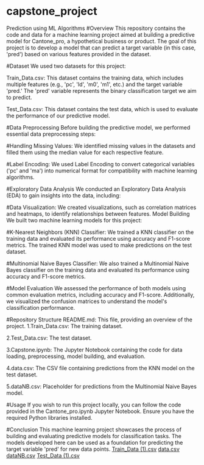 # capstone_project
Prediction using ML Algorithms
#Overview
This repository contains the code and data for a machine learning project aimed at building a predictive model for Cantone_pro, a hypothetical business or product. The goal of this project is to develop a model that can predict a target variable (in this case, 'pred') based on various features provided in the dataset.

#Dataset
We used two datasets for this project:

Train_Data.csv: This dataset contains the training data, which includes multiple features (e.g., 'pc', 'ld', 'm0', 'm1', etc.) and the target variable 'pred.' The 'pred' variable represents the binary classification target we aim to predict.

Test_Data.csv: This dataset contains the test data, which is used to evaluate the performance of our predictive model.

#Data Preprocessing
Before building the predictive model, we performed essential data preprocessing steps:

#Handling Missing Values: We identified missing values in the datasets and filled them using the median value for each respective feature.

#Label Encoding: We used Label Encoding to convert categorical variables ('pc' and 'ma') into numerical format for compatibility with machine learning algorithms.

#Exploratory Data Analysis
We conducted an Exploratory Data Analysis (EDA) to gain insights into the data, including:

#Data Visualization: We created visualizations, such as correlation matrices and heatmaps, to identify relationships between features.
Model Building
We built two machine learning models for this project:

#K-Nearest Neighbors (KNN) Classifier: We trained a KNN classifier on the training data and evaluated its performance using accuracy and F1-score metrics. The trained KNN model was used to make predictions on the test dataset.

#Multinomial Naive Bayes Classifier: We also trained a Multinomial Naive Bayes classifier on the training data and evaluated its performance using accuracy and F1-score metrics.

#Model Evaluation
We assessed the performance of both models using common evaluation metrics, including accuracy and F1-score. Additionally, we visualized the confusion matrices to understand the model's classification performance.

#Repository Structure
README.md: This file, providing an overview of the project.
1.Train_Data.csv: The training dataset.

2.Test_Data.csv: The test dataset.

3.Capstone.ipynb: The Jupyter Notebook containing the code for data loading, preprocessing, model building, and evaluation.

4.data.csv: The CSV file containing predictions from the KNN model on the test dataset.

5.dataNB.csv: Placeholder for predictions from the Multinomial Naive Bayes model.

#Usage
If you wish to run this project locally, you can follow the code provided in the Cantone_pro.ipynb Jupyter Notebook. Ensure you have the required Python libraries installed.

#Conclusion
This machine learning project showcases the process of building and evaluating predictive models for classification tasks. The models developed here can be used as a foundation for predicting the target variable 'pred' for new data points.
[Train_Data (1).csv](https://github.com/premchand11/capstone_project/files/12523509/Train_Data.1.csv)
[data.csv](https://github.com/premchand11/capstone_project/files/12523508/data.csv)
[dataNB.csv](https://github.com/premchand11/capstone_project/files/12523501/dataNB.csv)
[Test_Data (1).csv](https://github.com/premchand11/capstone_project/files/12523516/Test_Data.1.csv)

